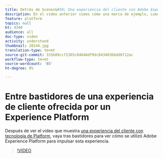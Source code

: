 ```yaml
---
title: Detrás de Scenes&#58; Una experiencia del cliente con Adobe Experience Platform
description: En el video anterior vimos cómo una marca de ejemplo, Luma, pudo crear una experiencia de cliente rica, gratificante y relevante. Este vídeo muestra cómo se usa Adobe Experience Platform para realizar este viaje.
feature: platform
topics: null
kt: 4340
audience: all
doc-type: video
activity: understand
thumbnail: 28144.jpg
translation-type: tm+mt
source-git-commit: 333b89ccf2365c04646df9dc0434036bdd6f12ac
workflow-type: tm+mt
source-wordcount: '85'
ht-degree: 0%

---
```



# Entre bastidores de una experiencia de cliente ofrecida por un Experience Platform

Después de ver el vídeo que muestra [una experiencia del cliente con tecnología de Platform](customer-experience.md), vaya tras bastidores para ver cómo se utilizó Adobe Experience Platform para impulsar esta experiencia.

>[!VIDEO](https://video.tv.adobe.com/v/28144?quality=12&learn=on)